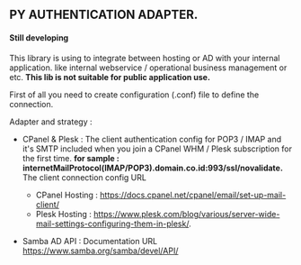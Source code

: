 ## PY AUTHENTICATION ADAPTER.

#### Still developing

This library is using to integrate between hosting or AD with your internal application. like internal webservice / operational business management or etc. <strong>This lib is not suitable for public application use.</strong>

First of all you need to create configuration (.conf) file to define the connection.

Adapter and strategy :
- CPanel & Plesk : The client authentication config for POP3 / IMAP and it's SMTP included when you join a CPanel WHM / Plesk subscription for the first time.
<strong>for sample : internetMailProtocol(IMAP/POP3).domain.co.id:993/ssl/novalidate.</strong>
The client connection config URL
  - CPanel Hosting : https://docs.cpanel.net/cpanel/email/set-up-mail-client/
  - Plesk Hosting : https://www.plesk.com/blog/various/server-wide-mail-settings-configuring-them-in-plesk/.


- Samba AD API : Documentation URL https://www.samba.org/samba/devel/API/
